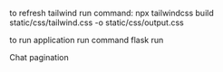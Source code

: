 to refresh tailwind run command: 
    npx tailwindcss build static/css/tailwind.css -o static/css/output.css

to run application run command
    flask run

Chat pagination